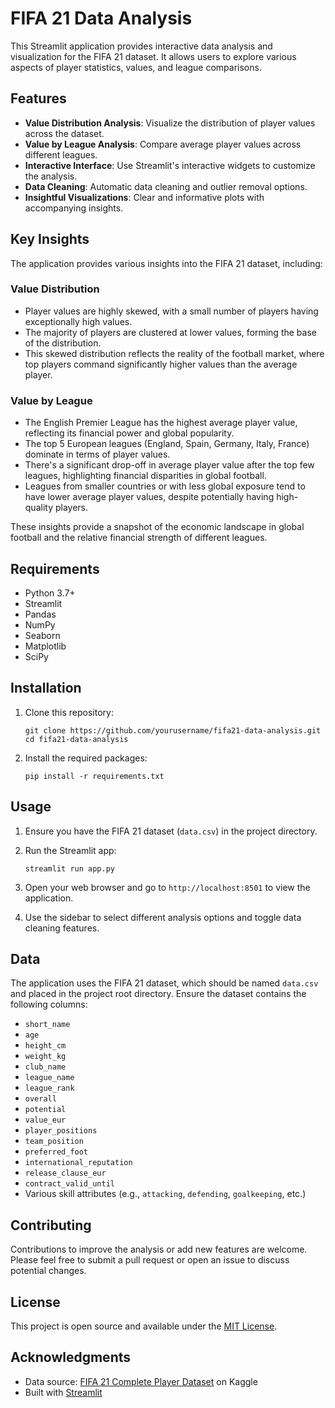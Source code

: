 # FIFA 21 Data Analysis

This Streamlit application provides interactive data analysis and visualization for the FIFA 21 dataset. It allows users to explore various aspects of player statistics, values, and league comparisons.

## Features

- **Value Distribution Analysis**: Visualize the distribution of player values across the dataset.
- **Value by League Analysis**: Compare average player values across different leagues.
- **Interactive Interface**: Use Streamlit's interactive widgets to customize the analysis.
- **Data Cleaning**: Automatic data cleaning and outlier removal options.
- **Insightful Visualizations**: Clear and informative plots with accompanying insights.

## Key Insights

The application provides various insights into the FIFA 21 dataset, including:

### Value Distribution
- Player values are highly skewed, with a small number of players having exceptionally high values.
- The majority of players are clustered at lower values, forming the base of the distribution.
- This skewed distribution reflects the reality of the football market, where top players command significantly higher values than the average player.

### Value by League
- The English Premier League has the highest average player value, reflecting its financial power and global popularity.
- The top 5 European leagues (England, Spain, Germany, Italy, France) dominate in terms of player values.
- There's a significant drop-off in average player value after the top few leagues, highlighting financial disparities in global football.
- Leagues from smaller countries or with less global exposure tend to have lower average player values, despite potentially having high-quality players.

These insights provide a snapshot of the economic landscape in global football and the relative financial strength of different leagues.

## Requirements

- Python 3.7+
- Streamlit
- Pandas
- NumPy
- Seaborn
- Matplotlib
- SciPy

## Installation

1. Clone this repository:
   ```
   git clone https://github.com/yourusername/fifa21-data-analysis.git
   cd fifa21-data-analysis
   ```

2. Install the required packages:
   ```
   pip install -r requirements.txt
   ```

## Usage

1. Ensure you have the FIFA 21 dataset (`data.csv`) in the project directory.

2. Run the Streamlit app:
   ```
   streamlit run app.py
   ```

3. Open your web browser and go to `http://localhost:8501` to view the application.

4. Use the sidebar to select different analysis options and toggle data cleaning features.

## Data

The application uses the FIFA 21 dataset, which should be named `data.csv` and placed in the project root directory. Ensure the dataset contains the following columns:

- `short_name`
- `age`
- `height_cm`
- `weight_kg`
- `club_name`
- `league_name`
- `league_rank`
- `overall`
- `potential`
- `value_eur`
- `player_positions`
- `team_position`
- `preferred_foot`
- `international_reputation`
- `release_clause_eur`
- `contract_valid_until`
- Various skill attributes (e.g., `attacking`, `defending`, `goalkeeping`, etc.)

## Contributing

Contributions to improve the analysis or add new features are welcome. Please feel free to submit a pull request or open an issue to discuss potential changes.

## License

This project is open source and available under the [MIT License](LICENSE).

## Acknowledgments

- Data source: [FIFA 21 Complete Player Dataset](https://www.kaggle.com/datasets/stefanoleone992/fifa-21-complete-player-dataset) on Kaggle
- Built with [Streamlit](https://streamlit.io/)
